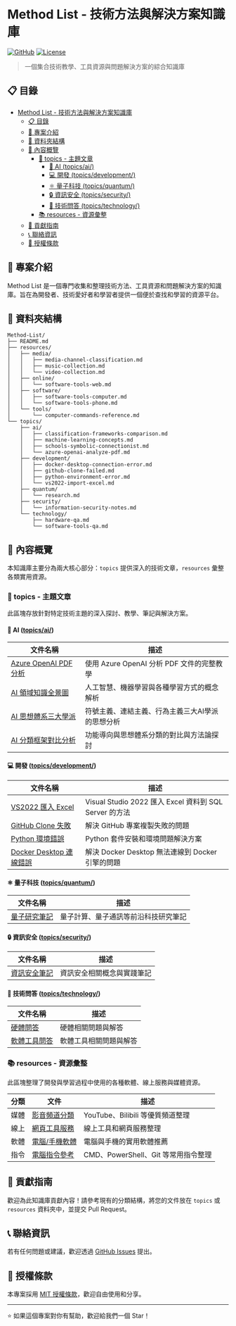 # Method List - 技術方法與解決方案知識庫

[![GitHub](https://img.shields.io/badge/GitHub-Method--List-blue)](https://github.com/Youchenjiang/Method-List)
[![License](https://img.shields.io/badge/License-MIT-green.svg)](LICENSE)

> 一個集合技術教學、工具資源與問題解決方案的綜合知識庫

## 📋 目錄

- [Method List - 技術方法與解決方案知識庫](#method-list---技術方法與解決方案知識庫)
  - [📋 目錄](#-目錄)
  - [🎯 專案介紹](#-專案介紹)
  - [📁 資料夾結構](#-資料夾結構)
  - [📖 內容概覽](#-內容概覽)
    - [📝 topics - 主題文章](#-topics---主題文章)
      - [🤖 AI (topics/ai/)](#-ai-topicsai)
      - [💻 開發 (topics/development/)](#-開發-topicsdevelopment)
      - [⚛️ 量子科技 (topics/quantum/)](#️-量子科技-topicsquantum)
      - [🔒 資訊安全 (topics/security/)](#-資訊安全-topicssecurity)
      - [🔧 技術問答 (topics/technology/)](#-技術問答-topicstechnology)
    - [📚 resources - 資源彙整](#-resources---資源彙整)
  - [🤝 貢獻指南](#-貢獻指南)
  - [📞 聯絡資訊](#-聯絡資訊)
  - [📄 授權條款](#-授權條款)

## 🎯 專案介紹

Method List 是一個專門收集和整理技術方法、工具資源和問題解決方案的知識庫。旨在為開發者、技術愛好者和學習者提供一個便於查找和學習的資源平台。

## 📁 資料夾結構

```tree
Method-List/
├── README.md
├── resources/
│   ├── media/
│   │   ├── media-channel-classification.md
│   │   ├── music-collection.md
│   │   └── video-collection.md
│   ├── online/
│   │   └── software-tools-web.md
│   ├── software/
│   │   ├── software-tools-computer.md
│   │   └── software-tools-phone.md
│   └── tools/
│       └── computer-commands-reference.md
└── topics/
    ├── ai/
    │   ├── classification-frameworks-comparison.md
    │   ├── machine-learning-concepts.md
    │   ├── schools-symbolic-connectionist.md
    │   └── azure-openai-analyze-pdf.md
    ├── development/
    │   ├── docker-desktop-connection-error.md
    │   ├── github-clone-failed.md
    │   ├── python-environment-error.md
    │   └── vs2022-import-excel.md
    ├── quantum/
    │   └── research.md
    ├── security/
    │   └── information-security-notes.md
    └── technology/
        ├── hardware-qa.md
        └── software-tools-qa.md
```

## 📖 內容概覽

本知識庫主要分為兩大核心部分：`topics` 提供深入的技術文章，`resources` 彙整各類實用資源。

### 📝 topics - 主題文章

此區塊存放針對特定技術主題的深入探討、教學、筆記與解決方案。

#### 🤖 AI ([topics/ai/](topics/ai/))

| 文件名稱 | 描述 |
|---------|------|
| [Azure OpenAI PDF 分析](topics/ai/azure-openai-analyze-pdf.md) | 使用 Azure OpenAI 分析 PDF 文件的完整教學 |
| [AI 領域知識全景圖](topics/ai/machine-learning-concepts.md) | 人工智慧、機器學習與各種學習方式的概念解析 |
| [AI 思想體系三大學派](topics/ai/schools-symbolic-connectionist.md) | 符號主義、連結主義、行為主義三大AI學派的思想分析 |
| [AI 分類框架對比分析](topics/ai/classification-frameworks-comparison.md) | 功能導向與思想體系分類的對比與方法論探討 |

#### 💻 開發 ([topics/development/](topics/development/))

| 文件名稱 | 描述 |
|---------|------|
| [VS2022 匯入 Excel](topics/development/vs2022-import-excel.md) | Visual Studio 2022 匯入 Excel 資料到 SQL Server 的方法 |
| [GitHub Clone 失敗](topics/development/github-clone-failed.md) | 解決 GitHub 專案複製失敗的問題 |
| [Python 環境錯誤](topics/development/python-environment-error.md) | Python 套件安裝和環境問題解決方案 |
| [Docker Desktop 連線錯誤](topics/development/docker-desktop-connection-error.md) | 解決 Docker Desktop 無法連線到 Docker 引擎的問題 |

#### ⚛️ 量子科技 ([topics/quantum/](topics/quantum/))

| 文件名稱 | 描述 |
|---------|------|
| [量子研究筆記](topics/quantum/research.md) | 量子計算、量子通訊等前沿科技研究筆記 |

#### 🔒 資訊安全 ([topics/security/](topics/security/))

| 文件名稱 | 描述 |
|---------|------|
| [資訊安全筆記](topics/security/information-security-notes.md) | 資訊安全相關概念與實踐筆記 |

#### 🔧 技術問答 ([topics/technology/](topics/technology/))

| 文件名稱 | 描述 |
|---------|------|
| [硬體問答](topics/technology/hardware-qa.md) | 硬體相關問題與解答 |
| [軟體工具問答](topics/technology/software-tools-qa.md) | 軟體工具相關問題與解答 |

### 📚 resources - 資源彙整

此區塊整理了開發與學習過程中使用的各種軟體、線上服務與媒體資源。

| 分類 | 文件 | 描述 |
|------|------|------|
| 媒體 | [影音頻道分類](resources/media/media-channel-classification.md) | YouTube、Bilibili 等優質頻道整理 |
| 線上 | [網頁工具服務](resources/online/software-tools-web.md) | 線上工具和網頁服務整理 |
| 軟體 | [電腦/手機軟體](resources/software/) | 電腦與手機的實用軟體推薦 |
| 指令 | [電腦指令參考](resources/tools/computer-commands-reference.md) | CMD、PowerShell、Git 等常用指令整理 |

## 🤝 貢獻指南

歡迎為此知識庫貢獻內容！請參考現有的分類結構，將您的文件放在 `topics` 或 `resources` 資料夾中，並提交 Pull Request。

## 📞 聯絡資訊

若有任何問題或建議，歡迎透過 [GitHub Issues](https://github.com/Youchenjiang/Method-List/issues) 提出。

## 📄 授權條款

本專案採用 [MIT 授權條款](LICENSE)，歡迎自由使用和分享。

---

⭐ 如果這個專案對你有幫助，歡迎給我們一個 Star！